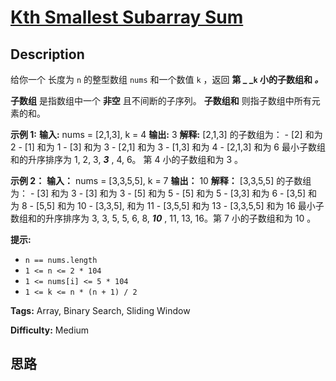 # [Kth Smallest Subarray Sum][title]

## Description

给你一个 长度为 `n` 的整型数组 `nums` 和一个数值 `k` ，返回 **第 _ _`k` 小的子数组和 _。_**

**子数组** 是指数组中一个 **非空**  且不间断的子序列。  **子数组和** 则指子数组中所有元素的和。



**示例 1:**
            **输入:** nums = [2,1,3], k = 4    **输出:** 3    **解释:** [2,1,3] 的子数组为：    - [2] 和为 2    - [1] 和为 1    - [3] 和为 3    - [2,1] 和为 3    - [1,3] 和为 4    - [2,1,3] 和为 6     最小子数组和的升序排序为 1, 2, 3, **_3_** , 4, 6。 第 4 小的子数组和为 3 。    

**示例 2：**
            **输入：** nums = [3,3,5,5], k = 7    **输出：** 10    **解释：** [3,3,5,5] 的子数组为：    - [3] 和为 3    - [3] 和为 3    - [5] 和为 5    - [5] 和为 5    - [3,3] 和为 6    - [3,5] 和为 8    - [5,5] 和为 10    - [3,3,5], 和为 11    - [3,5,5] 和为 13    - [3,3,5,5] 和为 16    最小子数组和的升序排序为 3, 3, 5, 5, 6, 8, **_10_** , 11, 13, 16。第 7 小的子数组和为 10 。    



**提示:**

  * `n == nums.length`
  * `1 <= n <= 2 * 104`
  * `1 <= nums[i] <= 5 * 104`
  * `1 <= k <= n * (n + 1) / 2`


**Tags:** Array, Binary Search, Sliding Window

**Difficulty:** Medium

## 思路

[title]: https://leetcode-cn.com/problems/kth-smallest-subarray-sum
